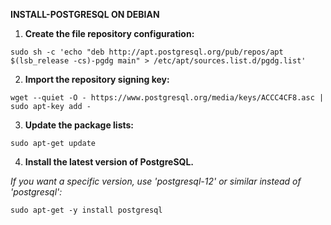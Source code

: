 **INSTALL-POSTGRESQL ON DEBIAN**

1. **Create the file repository configuration:**
```
sudo sh -c 'echo "deb http://apt.postgresql.org/pub/repos/apt $(lsb_release -cs)-pgdg main" > /etc/apt/sources.list.d/pgdg.list'
```

2. **Import the repository signing key:**
```
wget --quiet -O - https://www.postgresql.org/media/keys/ACCC4CF8.asc | sudo apt-key add -
```

3. **Update the package lists:**
```
sudo apt-get update
```

4. **Install the latest version of PostgreSQL.**

*If you want a specific version, use 'postgresql-12' or similar instead of 'postgresql':*
```
sudo apt-get -y install postgresql
```
